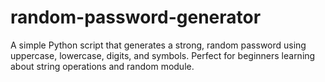 # random-password-generator
A simple Python script that generates a strong, random password using uppercase, lowercase, digits, and symbols. Perfect for beginners learning about string operations and random module.
